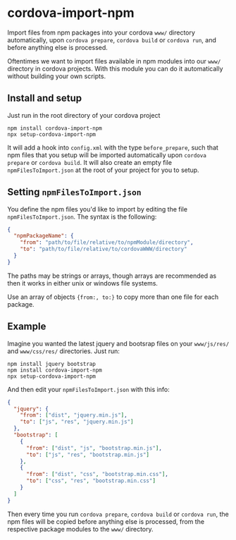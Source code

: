 # cordova-import-npm
Import files from npm packages into your cordova `www/` directory automatically, upon `cordova prepare`, `cordova build` or `cordova run`, and before anything else is processed.

Oftentimes we want to import files available in npm modules into our `www/` directory in cordova projects. With this module you can do it automatically without building your own scripts.

## Install and setup

Just run in the root directory of your cordova project

```
npm install cordova-import-npm
npx setup-cordova-import-npm
```

It will add a hook into `config.xml` with the type `before_prepare`, such that npm files that you setup will be imported automatically upon `cordova prepare` or `cordova build`. It will also create an empty file `npmFilesToImport.json` at the root of your project for you to setup.

## Setting `npmFilesToImport.json`

You define the npm files you'd like to import by editing the file `npmFilesToImport.json`. The syntax is the following:

```json
{
  "npmPackageName": {
    "from": "path/to/file/relative/to/npmModule/directory",
    "to": "path/to/file/relative/to/cordovaWWW/directory"
  }
}
```

The paths may be strings or arrays, though arrays are recommended as then it works in either unix or windows file systems.

Use an array of objects `{from:, to:}` to copy more than one file for each package.

## Example

Imagine you wanted the latest jquery and bootsrap files on your `www/js/res/` and `www/css/res/` directories. Just run:

```
npm install jquery bootstrap
npm install cordova-import-npm
npx setup-cordova-import-npm
```

And then edit your `npmFilesToImport.json` with this info:

```json
{
  "jquery": {
    "from": ["dist", "jquery.min.js"],
    "to": ["js", "res", "jquery.min.js"]
  },
  "bootstrap": [
    {
      "from": ["dist", "js", "bootstrap.min.js"],
      "to": ["js", "res", "bootstrap.min.js"]
    },
    {
      "from": ["dist", "css", "bootstrap.min.css"],
      "to": ["css", "res", "bootstrap.min.css"]
    }
  ]
}
```

Then every time you run `cordova prepare`, `cordova build` or `cordova run`, the npm files will be copied before anything else is processed, from the respective package modules to the `www/` directory.
